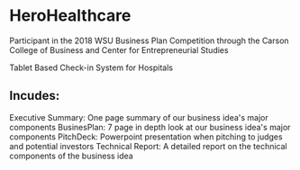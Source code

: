 # HeroHealthcare
Participant in the 2018 WSU Business Plan Competition through the Carson College of Business and Center for Entrepreneurial Studies

Tablet Based Check-in System for Hospitals

## Incudes:
Executive Summary: One page summary of our business idea's major components
BusinesPlan: 7 page in depth look at our business idea's major components
PitchDeck: Powerpoint presentation when pitching to judges and potential investors
Technical Report: A detailed report on the technical components of the business idea



